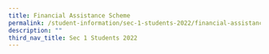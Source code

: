 ```yaml
---
title: Financial Assistance Scheme
permalink: /student-information/sec-1-students-2022/financial-assistance-scheme/
description: ""
third_nav_title: Sec 1 Students 2022
---
```

